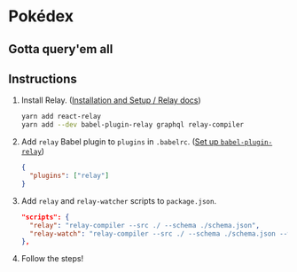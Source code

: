 # Pokédex

## Gotta query'em all

## Instructions

1.  Install Relay. ([Installation and Setup / Relay docs](https://facebook.github.io/relay/docs/en/installation-and-setup.html#installation))
    ```sh
    yarn add react-relay
    yarn add --dev babel-plugin-relay graphql relay-compiler
    ```
2.  Add `relay` Babel plugin to `plugins` in `.babelrc`. ([Set up `babel-plugin-relay`](https://facebook.github.io/relay/docs/en/installation-and-setup.html#set-up-babel-plugin-relay))
    ```json
    {
      "plugins": ["relay"]
    }
    ```
3.  Add `relay` and `relay-watcher` scripts to `package.json`.
    ```json
    "scripts": {
      "relay": "relay-compiler --src ./ --schema ./schema.json",
      "relay-watch": "relay-compiler --src ./ --schema ./schema.json --watch"
    },
    ```
4.  Follow the steps!
